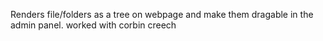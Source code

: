 Renders file/folders as a tree on webpage and make them dragable in the admin panel.
worked with corbin creech